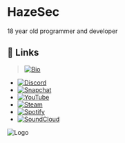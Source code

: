 
# HazeSec

18 year old programmer and developer


## 🔗 Links
> [![Bio](https://img.shields.io/badge/portfolio-8442f5?style=for-the-badge&logo=&logoColor=white)](https://e-z.bio/HazeSec)
- [![Discord](https://img.shields.io/badge/discord_-_ID:_892723077576802334-7289d9?style=for-the-badge&logo=discord&logoColor=white)](https://discord.com/users/892723077576802334)
- [![Snapchat](https://img.shields.io/badge/snapchat-_ItzJacky0-FFFC00?style=for-the-badge&logo=snapchat&logoColor=white)](https://www.snapchat.com/add/itzjacky0?share_id=1Z9Xar1aTnM&locale=en-US)
- [![YouTube](https://img.shields.io/badge/youtube-_hijack-FF0000?style=for-the-badge&logo=youtube&logoColor=white)](https://www.youtube.com/channel/UChFtJ2U7SQr0btGpBiLZsrQ)
- [![Steam](https://img.shields.io/badge/steam-_hijack-2a475e?style=for-the-badge&logo=steam&logoColor=white)](https://steamcommunity.com/id/jackydev/)
- [![Spotify](https://img.shields.io/badge/spotify-_jacky-1DB954?style=for-the-badge&logo=spotify&logoColor=white)](https://open.spotify.com/user/31afpfy2tgj7l5pwscj37n5b63mm)
- [![SoundCloud](https://img.shields.io/badge/soundcloud-_jacky-ff8800?style=for-the-badge&logo=soundcloud&logoColor=white)](https://soundcloud.com/jacky-942826544)


![Logo](https://i.imgur.com/mtVyPBC.gif)
